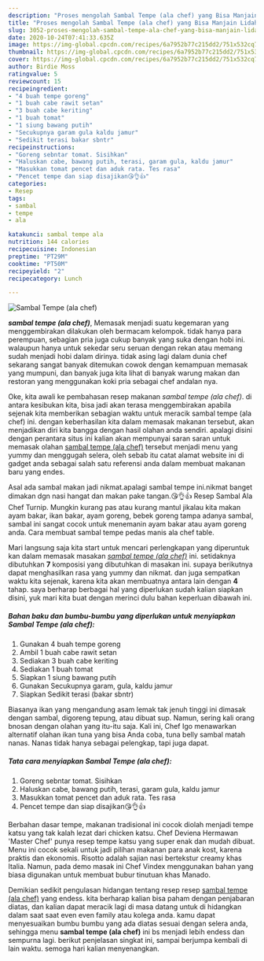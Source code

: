 ```yaml
---
description: "Proses mengolah Sambal Tempe (ala chef) yang Bisa Manjain Lidah"
title: "Proses mengolah Sambal Tempe (ala chef) yang Bisa Manjain Lidah"
slug: 3052-proses-mengolah-sambal-tempe-ala-chef-yang-bisa-manjain-lidah
date: 2020-10-24T07:41:33.635Z
image: https://img-global.cpcdn.com/recipes/6a7952b77c215dd2/751x532cq70/sambal-tempe-ala-chef-foto-resep-utama.jpg
thumbnail: https://img-global.cpcdn.com/recipes/6a7952b77c215dd2/751x532cq70/sambal-tempe-ala-chef-foto-resep-utama.jpg
cover: https://img-global.cpcdn.com/recipes/6a7952b77c215dd2/751x532cq70/sambal-tempe-ala-chef-foto-resep-utama.jpg
author: Birdie Moss
ratingvalue: 5
reviewcount: 15
recipeingredient:
- "4 buah tempe goreng"
- "1 buah cabe rawit setan"
- "3 buah cabe keriting"
- "1 buah tomat"
- "1 siung bawang putih"
- "Secukupnya garam gula kaldu jamur"
- "Sedikit terasi bakar sbntr"
recipeinstructions:
- "Goreng sebntar tomat. Sisihkan"
- "Haluskan cabe, bawang putih, terasi, garam gula, kaldu jamur"
- "Masukkan tomat pencet dan aduk rata. Tes rasa"
- "Pencet tempe dan siap disajikan😘👌👍"
categories:
- Resep
tags:
- sambal
- tempe
- ala

katakunci: sambal tempe ala 
nutrition: 144 calories
recipecuisine: Indonesian
preptime: "PT29M"
cooktime: "PT50M"
recipeyield: "2"
recipecategory: Lunch

---
```



![Sambal Tempe (ala chef)](https://img-global.cpcdn.com/recipes/6a7952b77c215dd2/751x532cq70/sambal-tempe-ala-chef-foto-resep-utama.jpg)

<b><i>sambal tempe (ala chef)</i></b>, Memasak menjadi suatu kegemaran yang menggembirakan dilakukan oleh bermacam kelompok. tidak hanya para perempuan, sebagian pria juga cukup banyak yang suka dengan hobi ini. walaupun hanya untuk sekedar seru seruan dengan rekan atau memang sudah menjadi hobi dalam dirinya. tidak asing lagi dalam dunia chef sekarang sangat banyak ditemukan cowok dengan kemampuan memasak yang mumpuni, dan banyak juga kita lihat di banyak warung makan dan restoran yang menggunakan koki pria sebagai chef andalan nya.

Oke, kita awali ke pembahasan resep makanan <i>sambal tempe (ala chef)</i>. di antara kesibukan kita, bisa jadi akan terasa menggembirakan apabila sejenak kita memberikan sebagian waktu untuk meracik sambal tempe (ala chef) ini. dengan keberhasilan kita dalam memasak makanan tersebut, akan menjadikan diri kita bangga dengan hasil olahan anda sendiri. apalagi disini dengan perantara situs ini kalian akan mempunyai saran saran untuk memasak olahan <u>sambal tempe (ala chef)</u> tersebut menjadi menu yang yummy dan menggugah selera, oleh sebab itu catat alamat website ini di gadget anda sebagai salah satu referensi anda dalam membuat makanan baru yang endes.

Asal ada sambal makan jadi nikmat.apalagi sambal tempe ini.nikmat banget dimakan dgn nasi hangat dan makan pake tangan.😘👌👍 Resep Sambal Ala Chef Turnip. Mungkin kurang pas atau kurang mantul jikalau kita makan ayam bakar, ikan bakar, ayam goreng, bebek goreng tampa adanya sambal, sambal ini sangat cocok untuk menemanin ayam bakar atau ayam goreng anda. Cara membuat sambal tempe pedas manis ala chef table.


Mari langsung saja kita start untuk mencari perlengkapan yang diperuntuk kan dalam memasak masakan <u><i>sambal tempe (ala chef)</i></u> ini. setidaknya dibutuhkan <b>7</b> komposisi yang dibutuhkan di masakan ini. supaya berikutnya dapat menghasilkan rasa yang yummy dan nikmat. dan juga sempatkan waktu kita sejenak, karena kita akan membuatnya antara lain dengan <b>4</b> tahap. saya berharap berbagai hal yang diperlukan sudah kalian siapkan disini, yuk mari kita buat dengan merinci dulu bahan keperluan dibawah ini.

<!--inarticleads1-->

##### Bahan baku dan bumbu-bumbu yang diperlukan untuk menyiapkan Sambal Tempe (ala chef):

1. Gunakan 4 buah tempe goreng
1. Ambil 1 buah cabe rawit setan
1. Sediakan 3 buah cabe keriting
1. Sediakan 1 buah tomat
1. Siapkan 1 siung bawang putih
1. Gunakan Secukupnya garam, gula, kaldu jamur
1. Siapkan Sedikit terasi (bakar sbntr)


Biasanya ikan yang mengandung asam lemak tak jenuh tinggi ini dimasak dengan sambal, digoreng tepung, atau dibuat sup. Namun, sering kali orang bnosan dengan olahan yang itu-itu saja. Kali ini, Chef Igo menawarkan alternatif olahan ikan tuna yang bisa Anda coba, tuna belly sambal matah nanas. Nanas tidak hanya sebagai pelengkap, tapi juga dapat. 

<!--inarticleads2-->

##### Tata cara menyiapkan Sambal Tempe (ala chef):

1. Goreng sebntar tomat. Sisihkan
1. Haluskan cabe, bawang putih, terasi, garam gula, kaldu jamur
1. Masukkan tomat pencet dan aduk rata. Tes rasa
1. Pencet tempe dan siap disajikan😘👌👍


Berbahan dasar tempe, makanan tradisional ini cocok diolah menjadi tempe katsu yang tak kalah lezat dari chicken katsu. Chef Deviena Hermawan &#39;Master Chef&#39; punya resep tempe katsu yang super enak dan mudah dibuat. Menu ini cocok sekali untuk jadi pilihan makanan para anak kost, karena praktis dan ekonomis. Risotto adalah sajian nasi bertekstur creamy khas Italia. Namun, pada demo masak ini Chef Vindex menggunakan bahan yang biasa digunakan untuk membuat bubur tinutuan khas Manado. 

Demikian sedikit pengulasan hidangan tentang resep resep <u>sambal tempe (ala chef)</u> yang endess. kita berharap kalian bisa paham dengan penjabaran diatas, dan kalian dapat meracik lagi di masa datang untuk di hidangkan dalam saat saat even even family atau kolega anda. kamu dapat menyesuaikan bumbu bumbu yang ada diatas sesuai dengan selera anda, sehingga menu <b>sambal tempe (ala chef)</b> ini bs menjadi lebih endess dan sempurna lagi. berikut penjelasan singkat ini, sampai berjumpa kembali di lain waktu. semoga hari kalian menyenangkan.
